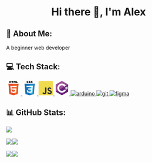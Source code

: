 # <div align="center">Hi there 👋, I'm Alex</div>

## 💫 About Me:
A beginner web developer

## 💻 Tech Stack:
<p align="left"> <a href="https://www.w3.org/html/" target="_blank" rel="noreferrer"> <img src="https://raw.githubusercontent.com/devicons/devicon/master/icons/html5/html5-original-wordmark.svg" alt="html5" width="40" height="40"/> </a> <a href="https://www.w3schools.com/css/" target="_blank" rel="noreferrer"> <img src="https://raw.githubusercontent.com/devicons/devicon/master/icons/css3/css3-original-wordmark.svg" alt="css3" width="40" height="40"/> </a><a href="https://developer.mozilla.org/en-US/docs/Web/JavaScript" target="_blank" rel="noreferrer"> <img src="https://raw.githubusercontent.com/devicons/devicon/master/icons/javascript/javascript-original.svg" alt="javascript" width="40" height="40"/> </a><a href="https://www.w3schools.com/cs/" target="_blank" rel="noreferrer"> <img src="https://raw.githubusercontent.com/devicons/devicon/master/icons/csharp/csharp-original.svg" alt="csharp" width="40" height="40"/> </a><a href="https://www.arduino.cc/" target="_blank" rel="noreferrer"> <img src="https://cdn.worldvectorlogo.com/logos/arduino-1.svg" alt="arduino" width="40" height="40"/> </a>    <a href="https://git-scm.com/" target="_blank" rel="noreferrer"> <img src="https://www.vectorlogo.zone/logos/git-scm/git-scm-icon.svg" alt="git" width="40" height="40"/> </a><a href="https://www.figma.com/" target="_blank" rel="noreferrer"> <img src="https://www.vectorlogo.zone/logos/figma/figma-icon.svg" alt="figma" width="40" height="40"/> </a>   </p>

## 📊 GitHub Stats:


![](https://github-profile-summary-cards.vercel.app/api/cards/profile-details?username=AlexandrIdVy&theme=nord_bright)

![](https://github-profile-summary-cards.vercel.app/api/cards/most-commit-language?username=AlexandrIdVy&theme=nord_bright)![](https://github-profile-summary-cards.vercel.app/api/cards/repos-per-language?username=AlexandrIdVy&theme=nord_bright)

![](https://github-profile-summary-cards.vercel.app/api/cards/stats?username=AlexandrIdVy&theme=nord_bright)![](https://github-profile-summary-cards.vercel.app/api/cards/productive-time?username=AlexandrIdVy&theme=nord_bright)


